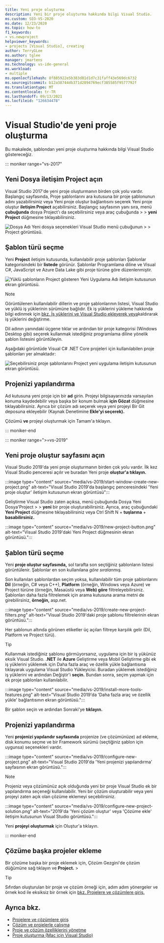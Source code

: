 ```yaml
---
title: Yeni proje oluşturma
description: Yeni bir proje oluşturma hakkında bilgi Visual Studio.
ms.custom: SEO-VS-2020
ms.date: 12/23/2020
ms.topic: how-to
f1_keywords:
- vs.newproject
helpviewer_keywords:
- projects [Visual Studio], creating
author: TerryGLee
ms.author: tglee
manager: jmartens
ms.technology: vs-ide-general
ms.workload:
- multiple
ms.openlocfilehash: 8f885922e5b383d81d1d7c31faff43e569dc6732
ms.sourcegitcommit: b12a38744db371d2894769ecf305585f9577792f
ms.translationtype: MT
ms.contentlocale: tr-TR
ms.lasthandoff: 09/13/2021
ms.locfileid: "126634478"
---
```

# <a name="create-a-new-project-in-visual-studio"></a>Visual Studio'de yeni proje oluşturma

Bu makalede, şablondan yeni proje oluşturma hakkında bilgi Visual Studio göstereceğiz.

::: moniker range="vs-2017"

## <a name="open-the-new-project-dialog"></a>Yeni Dosya iletişim Project açın

Visual Studio 2017'de yeni proje oluşturmanın birden çok yolu vardır. Başlangıç sayfasında, Proje şablonlarını ara kutusuna bir proje  şablonunun adını yazabilirsiniz  veya Yeni proje oluştur bağlantısını seçerek Yeni proje oluştur **iletişim Project** açabilirsiniz. Başlangıç sayfasının yanı sıra, menü **çubuğunda** dosya Project'ı da seçebilirsiniz veya araç çubuğunda  >    >   **yeni Project** düğmesine tıklayabilirsiniz.

![Dosya Adı Yeni dosya seçenekleri Visual Studio menü çubuğunun > > Project görüntüsü.](./media/vside-newproject1.png)

## <a name="select-a-template-type"></a>Şablon türü seçme

Yeni **Project** iletişim kutusunda, kullanılabilir proje şablonları Şablonlar kategorisindeki bir **listede** görünür. Şablonlar Programlama diline ve Visual C#, JavaScript ve Azure Data Lake gibi proje türüne göre düzenlenmiştir.

![Yüklü şablonların Project gösteren Yeni Uygulama Adı iletişim kutusunun ekran görüntüsü.](./media/vside-newproject-templates-list.png)

> [!NOTE]
> Görüntülenen kullanılabilir dillerin ve proje şablonlarının listesi, Visual Studio ve yüklü iş yüklerinin sürümüne bağlıdır. Ek iş yüklerini yükleme hakkında bilgi edinmek için [bkz. İş yüklerini ve Visual Studio ekleyerek veya](../install/modify-visual-studio.md)kaldırarak iş yüklerini değiştirme.

Dil adının yanındaki üçgene tıklar ve ardından bir proje kategorisi (Windows Desktop gibi) seçerek kullanmak istediğiniz programlama diline yönelik şablon listesini görüntüleyin.

Aşağıdaki görüntüde Visual C# .NET Core projeleri için kullanılabilen proje şablonları yer almaktadır:

![Seçebilirsiniz proje şablonlarını Project yeni uygulama iletişim kutusunun ekran görüntüsü.](./media/new-project-dialog-net-core.png)

## <a name="configure-your-project"></a>Projenizi yapılandırma

Ad kutusuna yeni proje için bir **ad** girin. Projeyi bilgisayarınızda varsayılan konuma kaydedebilir veya başka bir konum bulmak **için Gözat** düğmesine tıklayabilirsiniz. Ayrıca bir çözüm adı seçerek veya yeni projeyi Bir Git deposuna ekleyebilir (Kaynak Denetimine **Ekle'yi seçerek).**

Çözümü **ve** projeyi oluşturmak için Tamam'a tıklayın.

::: moniker-end

::: moniker range=">=vs-2019"

## <a name="open-the-create-a-new-project-page"></a>Yeni proje oluştur sayfasını açın

Visual Studio 2019'da yeni proje oluşturmanın birden çok yolu vardır. İlk kez Visual Studio penceresi açılır ve buradan Yeni proje **oluştur'a tıklayın.**

:::image type="content" source="media/vs-2019/start-window-create-new-project.png" alt-text="Visual Studio 2019'da başlangıç penceresindeki 'Yeni proje oluştur' iletişim kutusunun ekran görüntüsü":::

Geliştirme Visual Studio zaten açıksa, menü çubuğunda Dosya Yeni Dosya'Project   >    >  **yeni** bir proje oluşturabilirsiniz. Ayrıca, araç çubuğundaki **Yeni Project** düğmesine tıklayabilirsiniz veya Ctrl Shift N  + **tuşlarına** + **basabilirsiniz.**

:::image type="content" source="media/vs-2019/new-project-button.png" alt-text="Visual Studio 2019'daki Yeni Project düğmesinin ekran görüntüsü.":::

## <a name="select-a-template-type"></a>Şablon türü seçme

Yeni **proje oluştur sayfasında,** sol tarafta son seçtiğiniz şablonların listesi görüntülenir. Şablonlar en son kullanılana *göre sıralanmış.*

Son kullanılan şablonlardan seçim yoksa, kullanılabilir tüm proje şablonlarını **Dil** (örneğin, C# veya C++), **Platform** (örneğin, Windows veya Azure) ve Project türüne (örneğin, Masaüstü veya **Web) göre** filtreleyebilirsiniz. Şablonları daha fazla filtrelemek için arama kutusuna arama metni de girebilirsiniz, **örneğin,** asp.net.

:::image type="content" source="media/vs-2019/create-new-project-filters.png" alt-text="Visual Studio 2019'daki proje şablonu filtrelerinin ekran görüntüsü.":::

Her şablonun altında görünen etiketler üç açılan filtreye karşılık gelir (Dil, Platform ve Project türü).

> [!TIP]
> Kullanmak istediğiniz şablonu görmüyorsanız, uygulama için bir iş yükünüz eksik Visual Studio. **.NET** ile **Azure** Geliştirme veya Mobil Geliştirme gibi ek iş  yüklerini yüklemek için Daha fazla araç ve özellik yükle bağlantısına tıklayarak uygulama Visual Studio Yükleyicisi. Buradan yüklemek istediğiniz iş yüklerini ve ardından Değiştir'i **seçin.** Bundan sonra, seçim yapmak için ek proje şablonları kullanılabilir.
>
> :::image type="content" source="media/vs-2019/install-more-tools-features.png" alt-text="Visual Studio 2019'da 'Daha fazla araç ve özellik yükle' bağlantısının ekran görüntüsü.":::

Bir şablon seçin ve ardından Sonraki'ye **tıklayın.**

## <a name="configure-your-project"></a>Projenizi yapılandırma

Yeni **projenizi yapılandır sayfasında** projenize (ve çözümünüze) ad ekleme, disk konumu seçme ve bir Framework sürümü (seçtiğiniz şablon için uygunsa) seçenekleri vardır.

:::image type="content" source="media/vs-2019/configure-new-project.png" alt-text="Visual Studio 2019'da 'Yeni projenizi yapılandırma' sayfasının ekran görüntüsü.":::

> [!NOTE]
> Projeniz veya çözümünüz açık olduğunda yeni bir proje Visual Studio ek bir yapılandırma seçeneği kullanılabilir. Yeni bir çözüm oluşturabilir veya yeni projeyi zaten açık olan çözüme eklemeyi seçebilirsiniz.
>
> :::image type="content" source="media/vs-2019/configure-new-project-solution.png" alt-text="2019'da 'Yeni çözüm oluştur' veya 'Çözüme ekle' iletişim kutusunun Visual Studio görüntüsü.":::

Yeni **projeyi oluşturmak** için Oluştur'a tıklayın.

::: moniker-end

## <a name="add-additional-projects-to-a-solution"></a>Çözüme başka projeler ekleme

Bir çözüme başka bir proje eklemek için, Çözüm Gezgini'de çözüm düğümüne sağ tıklayın ve **Project.**  >  

> [!TIP]
> Sıfırdan oluşturulan bir proje ve çözüm örneği için, adım adım yönergeler ve örnek kod ile eksiksiz bir örnek için [bkz. Projelere ve çözümlere giriş.](../get-started/tutorial-projects-solutions.md)

## <a name="see-also"></a>Ayrıca bkz.

- [Projelere ve çözümlere giriş](../get-started/tutorial-projects-solutions.md)
- [Çözüm ve projelerle çalışma](creating-solutions-and-projects.md)
- [Proje ve çözüm özelliklerini yönetme](managing-project-and-solution-properties.md)
- [Proje oluşturma (Mac için Visual Studio)](/visualstudio/mac/create-new-projects)
